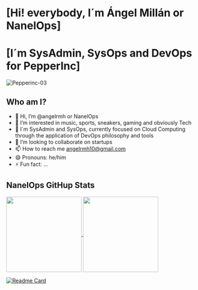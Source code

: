 # [Hi! everybody, I´m Ángel Millán or NanelOps]

# [I´m SysAdmin, SysOps and DevOps for PepperInc]

![Pepperinc-03](https://github.com/user-attachments/assets/77889f3f-18e6-47f4-8b25-e438c5f2cfcc)

## Who am I?

- 👋 Hi, I’m @angelrmh or NanelOps
- 👀 I’m interested in music, sports, sneakers, gaming and obviously Tech
- 🌱 I´m SysAdmin and SysOps, currently focused on Cloud Computing through the application of DevOps philosophy and tools
- 💞️ I’m looking to collaborate on startups
- 📫 How to reach me angelrmh10@gmail.com
- 😄 Pronouns: he/him
- ⚡ Fun fact: ...

## NanelOps GitHup Stats

<a href="https://github.com/anuraghazra/github-readme-stats">
  <img height=200 align="center" src="https://github-readme-stats.vercel.app/api?username=angelrmh&show_icons=true&theme=vue" />
</a>
<a href="https://github.com/anuraghazra/convoychat">
  <img height=200 align="center" src="https://github-readme-stats.vercel.app/api/top-langs?username=angelrmh&layout=compact&langs_count=8&card_width=320&theme=vue" />
</a>

[![Readme Card](https://github-readme-stats.vercel.app/api/pin/?username=angelrmh&repo=github-readme-stats&theme=vue)](https://github.com/anuraghazra/github-readme-stats)

<!---
angelrmh/angelrmh is a ✨ special ✨ repository because its `README.md` (this file) appears on your GitHub profile.
You can click the Preview link to take a look at your changes.
--->
